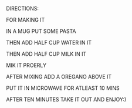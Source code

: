 DIRECTIONS:

FOR MAKING IT

IN A MUG PUT SOME PASTA

THEN ADD  HALF CUP WATER IN IT

THEN ADD HALF CUP MILK IN IT

MIK IT PROERLY 

AFTER MIXING ADD A OREGANO ABOVE IT

PUT IT IN MICROWAVE FOR ATLEAST 10 MINS

AFTER TEN MINUTES TAKE IT OUT AND ENJOY:)

